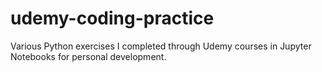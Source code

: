 # udemy-coding-practice
Various Python exercises I completed through Udemy courses in Jupyter Notebooks for personal development.

